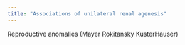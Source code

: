 ```yaml
---
title: "Associations of unilateral renal agenesis"
---
```

Reproductive anomalies (Mayer Rokitansky KusterHauser)

